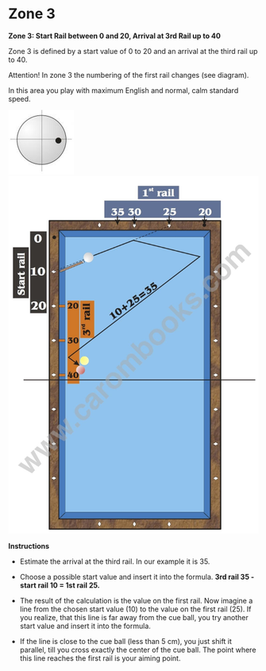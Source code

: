 # Zone 3

**Zone 3: Start Rail between 0 and 20, Arrival at 3rd Rail up to 40**

Zone 3 is defined by a start value of 0 to 20 and an arrival at the third rail up to 40.

Attention! In zone 3 the numbering of the first rail changes (see diagram).

In this area you play with maximum English and normal, calm standard speed.

![](../../files/P11.jpg)
![](../../files/P12.jpg)

**Instructions**

* Estimate the arrival at the third rail. In our example it is 35.

* Choose a possible start value and insert it into the formula. **3rd rail 35 - start rail 10 = 1st rail 25.**

* The result of the calculation is the value on the first rail. Now imagine a line from the chosen start value (10) to the value on the first rail (25). If you realize, that this line is far away from the cue ball, you try another start value and insert it into the formula.

* If the line is close to the cue ball (less than 5 cm), you just shift it parallel, till you cross exactly the center of the cue ball. The point where this line reaches the first rail is your aiming point.


